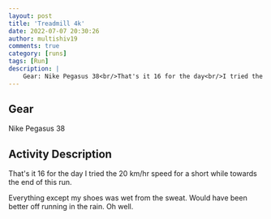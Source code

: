 ```yaml
---
layout: post
title: 'Treadmill 4k'
date: 2022-07-07 20:30:26
author: multishiv19
comments: true
category: [runs]
tags: [Run]
description: |
    Gear: Nike Pegasus 38<br/>That's it 16 for the day<br/>I tried the 20 km/hr speed for a short while towards the end of this run. <br/><br/>Everything except my shoes was wet from the sweat.<br/>Would have been better off running in the rain. Oh well. 
---
```


## Gear
Nike Pegasus 38

## Activity Description
That's it 16 for the day
I tried the 20 km/hr speed for a short while towards the end of this run. 

Everything except my shoes was wet from the sweat.
Would have been better off running in the rain. Oh well. 


<div width='100%' class='strava-embed-placeholder' data-embed-type='activity' data-embed-id='7428826178'></div>
<script src='https://strava-embeds.com/embed.js'></script>
